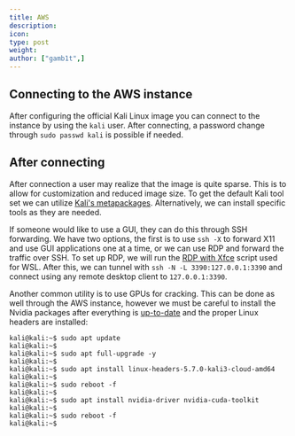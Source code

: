 ```yaml
---
title: AWS
description:
icon:
type: post
weight:
author: ["gamb1t",]
---
```


## Connecting to the AWS instance

After configuring the official Kali Linux image you can connect to the instance by using the `kali` user. After connecting, a password change through `sudo passwd kali` is possible if needed.

## After connecting

After connection a user may realize that the image is quite sparse. This is to allow for customization and reduced image size. To get the default Kali tool set we can utilize [Kali's metapackages](/docs/general-use/metapackages/). Alternatively, we can install specific tools as they are needed.

If someone would like to use a GUI, they can do this through SSH forwarding. We have two options, the first is to use `ssh -X` to forward X11 and use GUI applications one at a time, or we can use RDP and forward the traffic over SSH. To set up RDP, we will run the [RDP with Xfce](/docs/general-use/xfce-with-rdp/) script used for WSL. After this, we can tunnel with `ssh -N -L 3390:127.0.0.1:3390` and connect using any remote desktop client to `127.0.0.1:3390`.

Another common utility is to use GPUs for cracking. This can be done as well through the AWS instance, however we must be careful to install the Nvidia packages after everything is [up-to-date](/docs/general-use/updating-kali/) and the proper Linux headers are installed:

```console
kali@kali:~$ sudo apt update
kali@kali:~$
kali@kali:~$ sudo apt full-upgrade -y
kali@kali:~$
kali@kali:~$ sudo apt install linux-headers-5.7.0-kali3-cloud-amd64
kali@kali:~$
kali@kali:~$ sudo reboot -f
kali@kali:~$
kali@kali:~$ sudo apt install nvidia-driver nvidia-cuda-toolkit
kali@kali:~$
kali@kali:~$ sudo reboot -f
kali@kali:~$
```
